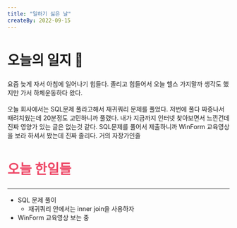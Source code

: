 ```yaml
---
title: "일하기 싫은 날"
createBy: 2022-09-15
---
```


##  <h2 style="font-size: 30px">오늘의 일지 🎪</h2>
요즘 늦게 자서 아침에 일어나기 힘들다. 졸리고 힘들어서 오늘 헬스 가지말까 생각도 했지만 가서 하체운동하다 왔다.
<br>
<br>
오늘 회사에서는 SQL문제 풀라고해서 재귀쿼리 문제를 풀었다. 저번에 풀다 짜증나서 때려치웠는데 20분정도 고민하니까 풀렸다. 내가 지금까지 인터넷 찾아보면서 느낀건데 진짜 영양가 있는 글은 없는것 같다. SQL문제를 풀어서 제출하니까 WinForm 교육영상을 보라 하셔서 봤는데 진짜 졸리다. 거의 자장가인줄

## <h2 style="color: #ee4867; font-size: 30px">오늘 한일들</h2>
--- 
- SQL 문제 풀이
    - 재귀쿼리 안에서는 inner join을 사용하자
- WinForm 교육영상 보는 중 

